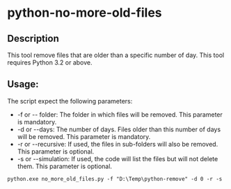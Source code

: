 # python-no-more-old-files

## Description

This tool remove files that are older than a specific number of day. This tool requires Python 3.2 or above.

## Usage:

The script expect the following parameters:
 - \-f or \-\- folder: The folder in which files will be removed. This parameter is mandatory.
 - \-d or \-\-days: The number of days. Files older than this number of days will be removed. This parameter is mandatory.
 - \-r or \-\-recursive: If used, the files in sub-folders will also be removed. This parameter is optional.
 - \-s or \-\-simulation: If used, the code will list the files but will not delete them. This parameter is optional.

`python.exe no_more_old_files.py -f "D:\Temp\python-remove" -d 0 -r -s`